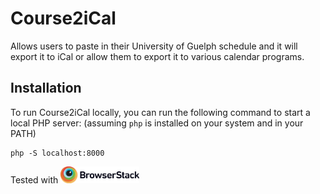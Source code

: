# Course2iCal
Allows users to paste in their University of Guelph schedule and it will export it to iCal or allow them to export it to various calendar programs.

## Installation
To run Course2iCal locally, you can run the following command to start a local PHP server: (assuming `php` is installed on your system and in your PATH)

```
php -S localhost:8000
```

Tested with <a href="https://www.browserstack.com/"><img src="./img/Browserstack-logo@2x.png" width="25%" height="25%"></a>
